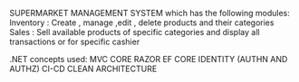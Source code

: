 SUPERMARKET MANAGEMENT SYSTEM which has the following modules:
Inventory : Create , manage ,edit , delete products and their categories
Sales : Sell available products of specific categories and display all transactions or for specific cashier

.NET concepts used:
MVC CORE
RAZOR
EF CORE
IDENTITY (AUTHN AND AUTHZ)
CI-CD
CLEAN ARCHITECTURE
